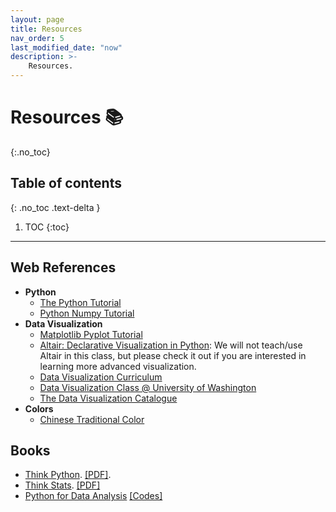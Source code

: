 ```yaml
---
layout: page
title: Resources
nav_order: 5
last_modified_date: "now"
description: >-
    Resources.
---
```


# Resources 📚
{:.no_toc}

## Table of contents
{: .no_toc .text-delta }

1. TOC
{:toc}

---

## Web References

- **Python**
  - [The Python Tutorial](https://docs.python.org/3.5/tutorial/)
  - [Python Numpy Tutorial](https://cs231n.github.io/python-numpy-tutorial/) 
- **Data Visualization**
  - [Matplotlib Pyplot Tutorial](https://matplotlib.org/2.0.2/users/pyplot_tutorial.html)
  - [Altair: Declarative Visualization in Python](https://altair-viz.github.io/): We will not teach/use Altair in this class,
    but please check it out if you are interested in learning more advanced visualization.
  - [Data Visualization Curriculum](https://uwdata.github.io/visualization-curriculum/intro.html)
  - [Data Visualization Class @ University of Washington](https://courses.cs.washington.edu/courses/cse512/19sp/)
  - [The Data Visualization Catalogue](https://datavizcatalogue.com/index.html)
- **Colors**
  - [Chinese Traditional Color](https://github.com/zerosoul/chinese-colors)

## Books

- [Think Python](https://www.greenteapress.com/thinkpython2/html/index.html). [[PDF]](https://greenteapress.com/thinkpython2/thinkpython2.pdf).
- [Think Stats](https://greenteapress.com/thinkstats2/html/index.html). [[PDF]](https://greenteapress.com/thinkstats2/thinkstats2.pdf)
- [Python for Data Analysis](https://www.oreilly.com/library/view/python-for-data/9781449323592/) [[Codes]](https://github.com/wesm/pydata-book)
